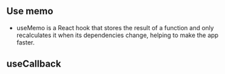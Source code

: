 ## Use memo
- useMemo is a React hook that stores the result of a function and only recalculates it when its dependencies change, helping to make the app faster.

## useCallback